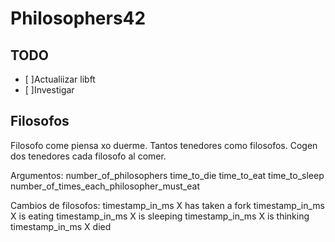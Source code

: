 # Philosophers42

## TODO

- [ ]Actualiizar libft
- [ ]Investigar

## Filosofos

Filosofo come piensa xo duerme.
Tantos tenedores como filosofos.
Cogen dos tenedores cada filosofo al comer.

Argumentos: 
number_of_philosophers
time_to_die
time_to_eat
time_to_sleep
number_of_times_each_philosopher_must_eat

Cambios de filosofos:
timestamp_in_ms X has taken a fork
timestamp_in_ms X is eating
timestamp_in_ms X is sleeping
timestamp_in_ms X is thinking
timestamp_in_ms X died
